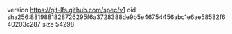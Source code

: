 version https://git-lfs.github.com/spec/v1
oid sha256:8819881828726295f6a3728388de9b5e46754456abc1e6ae58582f640203c287
size 54298
